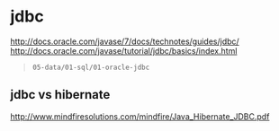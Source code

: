 # jdbc

http://docs.oracle.com/javase/7/docs/technotes/guides/jdbc/
http://docs.oracle.com/javase/tutorial/jdbc/basics/index.html

> `05-data/01-sql/01-oracle-jdbc`

## jdbc vs hibernate

http://www.mindfiresolutions.com/mindfire/Java_Hibernate_JDBC.pdf
